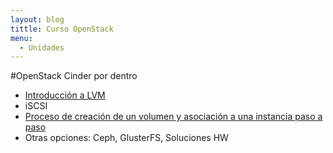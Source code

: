 ```yaml
---
layout: blog
tittle: Curso OpenStack
menu:
  - Unidades
---
```


#OpenStack Cinder por dentro

* [Introducción a LVM](lvm)
* iSCSI
* [Proceso de creación de un volumen y asociación a una instancia paso a paso](almacenamiento)
* Otras opciones: Ceph, GlusterFS, Soluciones HW